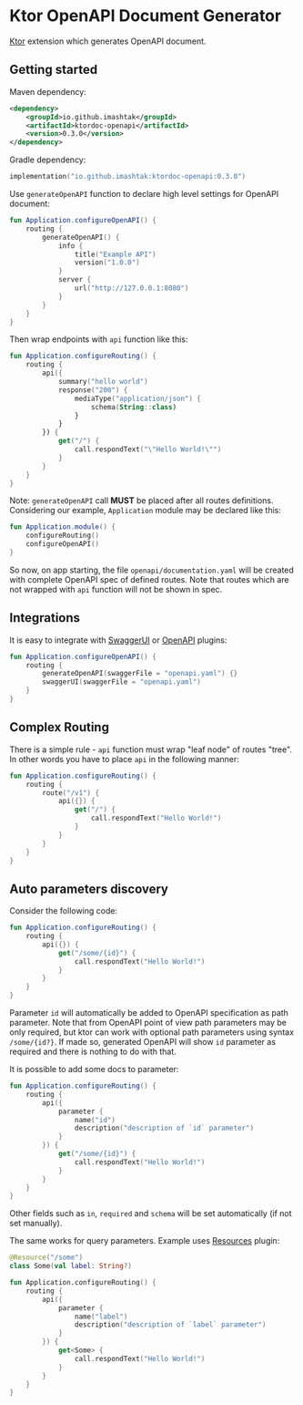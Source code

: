 # Ktor OpenAPI Document Generator

[Ktor](https://ktor.io) extension which generates OpenAPI document.

## Getting started

Maven dependency:

```xml
<dependency>
    <groupId>io.github.imashtak</groupId>
    <artifactId>ktordoc-openapi</artifactId>
    <version>0.3.0</version>
</dependency>
```

Gradle dependency:

```kotlin
implementation("io.github.imashtak:ktordoc-openapi:0.3.0")
```

Use `generateOpenAPI` function to declare high level settings for OpenAPI document:

```kotlin
fun Application.configureOpenAPI() {
    routing {
        generateOpenAPI() {
            info {
                title("Example API")
                version("1.0.0")
            }
            server {
                url("http://127.0.0.1:8080")
            }
        }
    }
}
```

Then wrap endpoints with `api` function like this:

```kotlin
fun Application.configureRouting() {
    routing {
        api({
            summary("hello world")
            response("200") {
                mediaType("application/json") {
                    schema(String::class)
                }
            }
        }) {
            get("/") {
                call.respondText("\"Hello World!\"")
            }
        }
    }
}
```

Note: `generateOpenAPI` call **MUST** be placed after all routes definitions. Considering our example, `Application` module may be declared like this:

```kotlin
fun Application.module() {
    configureRouting()
    configureOpenAPI()
}
```

So now, on app starting, the file `openapi/documentation.yaml` will be created with complete OpenAPI spec of defined routes. Note that routes which are not wrapped with `api` function will not be shown in spec.

## Integrations

It is easy to integrate with [SwaggerUI](https://ktor.io/docs/swagger-ui.html) or [OpenAPI](https://ktor.io/docs/openapi.html) plugins:

```kotlin
fun Application.configureOpenAPI() {
    routing {
        generateOpenAPI(swaggerFile = "openapi.yaml") {}
        swaggerUI(swaggerFile = "openapi.yaml")
    }
}
```

## Complex Routing

There is a simple rule - `api` function must wrap "leaf node" of routes "tree". In other words you have to place `api` in the following manner:

```kotlin
fun Application.configureRouting() {
    routing {
        route("/v1") {
            api({}) {
                get("/") {
                    call.respondText("Hello World!")
                }
            }
        }
    }
}
```

## Auto parameters discovery

Consider the following code:

```kotlin
fun Application.configureRouting() {
    routing {
        api({}) {
            get("/some/{id}") {
                call.respondText("Hello World!")
            }
        }
    }
}
```

Parameter `id` will automatically be added to OpenAPI specification as path parameter. Note that from OpenAPI point of view path parameters may be only required, but ktor can work with optional path parameters using syntax `/some/{id?}`. If made so, generated OpenAPI will show `id` parameter as required and there is nothing to do with that. 

It is possible to add some docs to parameter:

```kotlin
fun Application.configureRouting() {
    routing {
        api({
            parameter {
                name("id")
                description("description of `id` parameter")
            }
        }) {
            get("/some/{id}") {
                call.respondText("Hello World!")
            }
        }
    }
}
```

Other fields such as `in`, `required` and `schema` will be set automatically (if not set manually).

The same works for query parameters. Example uses [Resources](https://ktor.io/docs/type-safe-routing.html) plugin:

```kotlin
@Resource("/some")
class Some(val label: String?)

fun Application.configureRouting() {
    routing {
        api({
            parameter {
                name("label")
                description("description of `label` parameter")
            }
        }) {
            get<Some> {
                call.respondText("Hello World!")
            }
        }
    }
}
```

